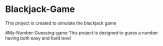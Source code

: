 # Blackjack-Game
This project is created to simulate the blackjack game

#My-Number-Guessing-game
This project is designed to guess a number having both easy and hard level
